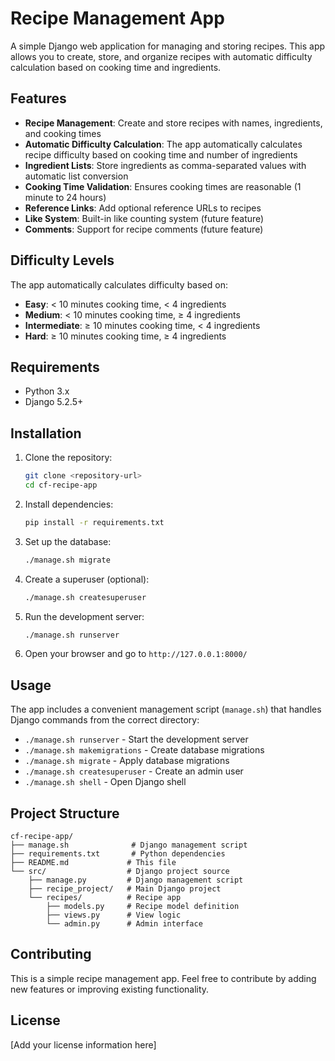 # Recipe Management App

A simple Django web application for managing and storing recipes. This app allows you to create, store, and organize recipes with automatic difficulty calculation based on cooking time and ingredients.

## Features

- **Recipe Management**: Create and store recipes with names, ingredients, and cooking times
- **Automatic Difficulty Calculation**: The app automatically calculates recipe difficulty based on cooking time and number of ingredients
- **Ingredient Lists**: Store ingredients as comma-separated values with automatic list conversion
- **Cooking Time Validation**: Ensures cooking times are reasonable (1 minute to 24 hours)
- **Reference Links**: Add optional reference URLs to recipes
- **Like System**: Built-in like counting system (future feature)
- **Comments**: Support for recipe comments (future feature)

## Difficulty Levels

The app automatically calculates difficulty based on:

- **Easy**: < 10 minutes cooking time, < 4 ingredients
- **Medium**: < 10 minutes cooking time, ≥ 4 ingredients
- **Intermediate**: ≥ 10 minutes cooking time, < 4 ingredients
- **Hard**: ≥ 10 minutes cooking time, ≥ 4 ingredients

## Requirements

- Python 3.x
- Django 5.2.5+

## Installation

1. Clone the repository:

   ```bash
   git clone <repository-url>
   cd cf-recipe-app
   ```

2. Install dependencies:

   ```bash
   pip install -r requirements.txt
   ```

3. Set up the database:

   ```bash
   ./manage.sh migrate
   ```

4. Create a superuser (optional):

   ```bash
   ./manage.sh createsuperuser
   ```

5. Run the development server:

   ```bash
   ./manage.sh runserver
   ```

6. Open your browser and go to `http://127.0.0.1:8000/`

## Usage

The app includes a convenient management script (`manage.sh`) that handles Django commands from the correct directory:

- `./manage.sh runserver` - Start the development server
- `./manage.sh makemigrations` - Create database migrations
- `./manage.sh migrate` - Apply database migrations
- `./manage.sh createsuperuser` - Create an admin user
- `./manage.sh shell` - Open Django shell

## Project Structure

```
cf-recipe-app/
├── manage.sh              # Django management script
├── requirements.txt       # Python dependencies
├── README.md             # This file
└── src/                  # Django project source
    ├── manage.py         # Django management script
    ├── recipe_project/   # Main Django project
    └── recipes/          # Recipe app
        ├── models.py     # Recipe model definition
        ├── views.py      # View logic
        └── admin.py      # Admin interface
```

## Contributing

This is a simple recipe management app. Feel free to contribute by adding new features or improving existing functionality.

## License

[Add your license information here]
